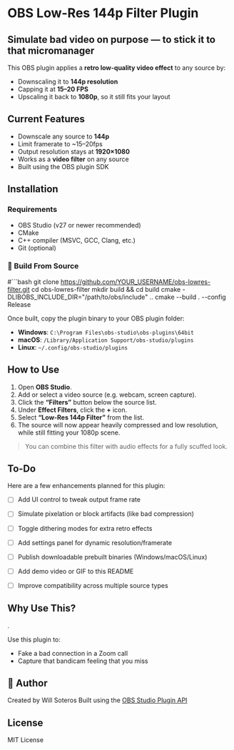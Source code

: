 #  OBS Low-Res 144p Filter Plugin

##  Simulate bad video on purpose — to stick it to that micromanager

This OBS plugin applies a **retro low-quality video effect** to any source by:

- Downscaling it to **144p resolution**
- Capping it at **15–20 FPS**
- Upscaling it back to **1080p**, so it still fits your layout


## Current Features

- Downscale any source to **144p**
- Limit framerate to ~15–20fps
- Output resolution stays at **1920×1080**
- Works as a **video filter** on any source
- Built using the OBS plugin SDK

## Installation

### Requirements

- OBS Studio (v27 or newer recommended)
- CMake
- C++ compiler (MSVC, GCC, Clang, etc.)
- Git (optional)

### 🧱 Build From Source

#```bash
git clone https://github.com/YOUR_USERNAME/obs-lowres-filter.git
cd obs-lowres-filter
mkdir build && cd build
cmake -DLIBOBS_INCLUDE_DIR="/path/to/obs/include" ..
cmake --build . --config Release


Once built, copy the plugin binary to your OBS plugin folder:

- **Windows**: `C:\Program Files\obs-studio\obs-plugins\64bit`
- **macOS**: `/Library/Application Support/obs-studio/plugins`
- **Linux**: `~/.config/obs-studio/plugins`


##  How to Use

1. Open **OBS Studio**.
2. Add or select a video source (e.g. webcam, screen capture).
3. Click the **“Filters”** button below the source list.
4. Under **Effect Filters**, click the **+** icon.
5. Select **“Low-Res 144p Filter”** from the list.
6. The source will now appear heavily compressed and low resolution, while still fitting your 1080p scene.

>   You can combine this filter with audio effects for a fully scuffed look.



##  To-Do

Here are a few enhancements planned for this plugin:

- [ ] Add UI control to tweak output frame rate
- [ ] Simulate pixelation or block artifacts (like bad compression)
- [ ] Toggle dithering modes for extra retro effects
- [ ] Add settings panel for dynamic resolution/framerate
- [ ] Publish downloadable prebuilt binaries (Windows/macOS/Linux)
- [ ] Add demo video or GIF to this README
- [ ] Improve compatibility across multiple source types


##  Why Use This?
.

Use this plugin to:

- Fake a bad connection in a Zoom call
- Capture that bandicam feeling that you miss



## 👤 Author

Created by Will Soteros 
Built using the [OBS Studio Plugin API](https://github.com/obsproject/obs-studio)


##  License

MIT License

